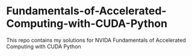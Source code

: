 # Fundamentals-of-Accelerated-Computing-with-CUDA-Python
This repo contains my solutions for NVIDA Fundamentals of Accelerated Computing with CUDA Python
